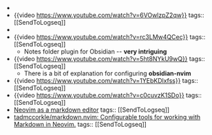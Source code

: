 -
- {{video https://www.youtube.com/watch?v=6VOwlzpZ2qw}}
  tags:: [[SendToLogseq]]
-
- {{video https://www.youtube.com/watch?v=rc3LMw4QCec}}
  tags:: [[SendToLogseq]]
	- Notes folder plugin for Obsidian -- **very intriguing**
- {{video https://www.youtube.com/watch?v=5ht8NYkU9wQ}}
  tags:: [[SendToLogseq]]
	- There is a bit of explanation for configuring **obsidian-nvim**
- {{video https://www.youtube.com/watch?v=1YEbKDlxfss}}
  tags:: [[SendToLogseq]]
- {{video https://www.youtube.com/watch?v=c0cuvzK1SDo}}
  tags:: [[SendToLogseq]]
- [Neovim as a markdown editor](https://mambusskruj.github.io/posts/pub-neovim-for-markdown/)
  tags:: [[SendToLogseq]]
- [tadmccorkle/markdown.nvim: Configurable tools for working with Markdown in Neovim.](https://github.com/tadmccorkle/markdown.nvim)
  tags:: [[SendToLogseq]]